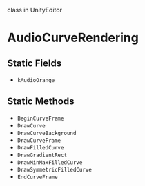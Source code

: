 class in UnityEditor
# AudioCurveRendering

## Static Fields
- `kAudioOrange`
## Static Methods
- `BeginCurveFrame`
- `DrawCurve`
- `DrawCurveBackground`
- `DrawCurveFrame`
- `DrawFilledCurve`
- `DrawGradientRect`
- `DrawMinMaxFilledCurve`
- `DrawSymmetricFilledCurve`
- `EndCurveFrame`
